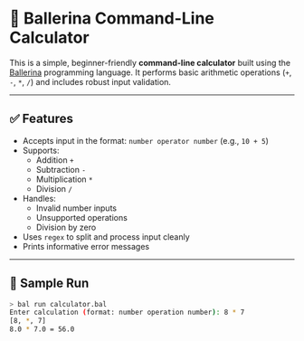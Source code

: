 # 🧮 Ballerina Command-Line Calculator

This is a simple, beginner-friendly **command-line calculator** built using the [Ballerina](https://ballerina.io/) programming language. It performs basic arithmetic operations (`+`, `-`, `*`, `/`) and includes robust input validation.

---

## ✅ Features

- Accepts input in the format: `number operator number` (e.g., `10 + 5`)
- Supports:
  - Addition `+`
  - Subtraction `-`
  - Multiplication `*`
  - Division `/`
- Handles:
  - Invalid number inputs
  - Unsupported operations
  - Division by zero
- Uses `regex` to split and process input cleanly
- Prints informative error messages

---

## 🧪 Sample Run

```bash
> bal run calculator.bal
Enter calculation (format: number operation number): 8 * 7
[8, *, 7]
8.0 * 7.0 = 56.0

